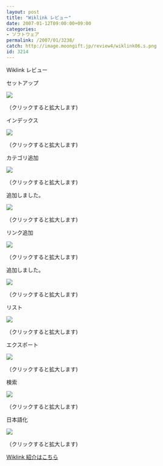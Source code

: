 ```yaml
---
layout: post
title: "Wiklink レビュー"
date: 2007-01-12T09:00:00+09:00
categories:
- ソフトウェア
permalink: /2007/01/3238/
catch: http://image.moongift.jp/review4/wiklink06.s.png
id: 3214
---
```

Wiklink レビュー  
<!--more-->

セットアップ

  

[![](http://image.moongift.jp/review4/wiklink01.s.png)](http://image.moongift.jp/review4/wiklink01.png)  
  
（クリックすると拡大します)

  

インデックス

  

[![](http://image.moongift.jp/review4/wiklink02.s.png)](http://image.moongift.jp/review4/wiklink02.png)  
  
（クリックすると拡大します)

  

カテゴリ追加

  

[![](http://image.moongift.jp/review4/wiklink03.s.png)](http://image.moongift.jp/review4/wiklink03.png)  
  
（クリックすると拡大します)

  

追加しました。

  

[![](http://image.moongift.jp/review4/wiklink04.s.png)](http://image.moongift.jp/review4/wiklink04.png)  
  
（クリックすると拡大します)

  

リンク追加

  

[![](http://image.moongift.jp/review4/wiklink05.s.png)](http://image.moongift.jp/review4/wiklink05.png)  
  
（クリックすると拡大します)

  

追加しました。

  

[![](http://image.moongift.jp/review4/wiklink06.s.png)](http://image.moongift.jp/review4/wiklink06.png)  
  
（クリックすると拡大します)

  

リスト

  

[![](http://image.moongift.jp/review4/wiklink07.s.png)](http://image.moongift.jp/review4/wiklink07.png)  
  
（クリックすると拡大します)

  

エクスポート

  

[![](http://image.moongift.jp/review4/wiklink08.s.png)](http://image.moongift.jp/review4/wiklink08.png)  
  
（クリックすると拡大します)

  

検索

  

[![](http://image.moongift.jp/review4/wiklink09.s.png)](http://image.moongift.jp/review4/wiklink09.png)  
  
（クリックすると拡大します)

  

日本語化

  

  

[![](http://image.moongift.jp/review4/wiklink10.s.png)](http://image.moongift.jp/review4/wiklink10.png)  
  
（クリックすると拡大します)

  

[Wiklink 紹介はこちら](http://oss.moongift.jp/intro/i-3233.html)

